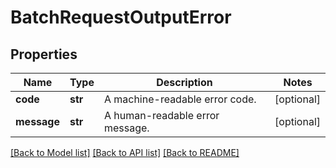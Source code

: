 # BatchRequestOutputError

## Properties
Name | Type | Description | Notes
------------ | ------------- | ------------- | -------------
**code** | **str** | A machine-readable error code. | [optional] 
**message** | **str** | A human-readable error message. | [optional] 

[[Back to Model list]](../README.md#documentation-for-models) [[Back to API list]](../README.md#documentation-for-api-endpoints) [[Back to README]](../README.md)

